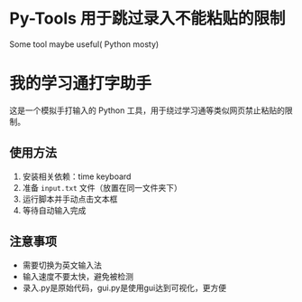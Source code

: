 # Py-Tools 用于跳过录入不能粘贴的限制
Some tool maybe useful( Python mosty)
# 我的学习通打字助手

这是一个模拟手打输入的 Python 工具，用于绕过学习通等类似网页禁止粘贴的限制。

## 使用方法

1. 安装相关依赖：time keyboard
2. 准备 `input.txt` 文件（放置在同一文件夹下）
3. 运行脚本并手动点击文本框
4. 等待自动输入完成

## 注意事项

- 需要切换为英文输入法
- 输入速度不要太快，避免被检测
- 录入.py是原始代码，gui.py是使用gui达到可视化，更方便

